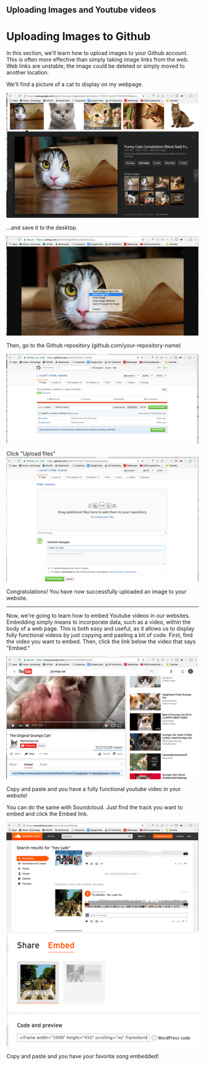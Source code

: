 ## Uploading Images and Youtube videos


<h1> Uploading Images to Github </h1>

<p>In this section, we'll learn how to upload images to your Github account.  This is often more effective than simply taking image links from the web.  Web links are unstable;  the image could be deleted or simply moved to another location.</p>

<p>We'll find a picture of a cat to display on my webpage.</p>
<img src="Screenshot1.png" alt="search cat">

<p>...and save it to the desktop.</p>
<img src="Screenshot3.png" alt="save cat">

<p>Then, go to the Github repository (github.com/your-repository-name)</p>

<img src="Screenshot4.png" alt="github homepage">


Click "Upload files"
<img src="Screenshot5.png" alt="drag files">

<p>Congratulations!  You have now successfully uploaded an image to your website.</p>

<hr>

<p>Now, we're going to learn how to embed Youtube videos in our websites. Embedding simply means to incorporate data, such as a video, within the body of a web page.  This is both easy and useful, as it allows us to display fully functional videos by just copying and pasting a bit of code.  First, find the video you want to embed. Then, click the link below the video that says "Embed."</p>

<img src="Screenshot6.png" alt="grumpy cat youtube">

<p>Copy and paste and you have a fully functional youtube video in your website!</p>

<p>You can do the same with Soundcloud.  Just find the track you want to embed and click the Embed link.</p>

<img src="Screenshot7.png" alt="soundcloud">

<img src="Screenshot8.png" alt="embed soundcloud">

<p>Copy and paste and you have your favorite song embedded!  </p>


